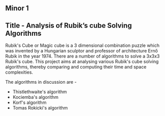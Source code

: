 ## <b> Minor 1 </b> 
## Title - Analysis of Rubik’s cube Solving Algorithms
</h3>  Rubik's Cube or Magic cube is a 3 dimensional combination puzzle which was invented by a Hungarian sculptor and professor of architecture Ernő Rubik in the year 1974. There are a number of algorithms to solve a 3x3x3 Rubik's cube. This project aims at analysing various Rubik's cube solving algorithms, thereby comparing and computing their time and space complexities. </h3>

The algorithms in discussion are - 
<ul>
  <li> Thistlethwaite's algorithm </li>
  <li> Kociemba's algorithm </li>
  <li> Korf's algorithm </li>
  <li> Tomas Rokicki's algorithm </li>
</ul>










